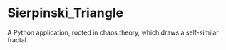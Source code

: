 # Sierpinski_Triangle
A Python application, rooted in chaos theory, which draws a self-similar fractal.
